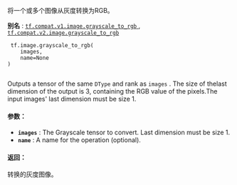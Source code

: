 将一个或多个图像从灰度转换为RGB。

**别名** : [ `tf.compat.v1.image.grayscale_to_rgb` ](/api_docs/python/tf/image/grayscale_to_rgb), [ `tf.compat.v2.image.grayscale_to_rgb` ](/api_docs/python/tf/image/grayscale_to_rgb)

```
 tf.image.grayscale_to_rgb(
    images,
    name=None
)
 
```

Outputs a tensor of the same  `DType`  and rank as  `images` .  The size of thelast dimension of the output is 3, containing the RGB value of the pixels.The input images' last dimension must be size 1.

#### 参数：
- **`images`** : The Grayscale tensor to convert. Last dimension must be size 1.
- **`name`** : A name for the operation (optional).


#### 返回：
转换的灰度图像。

